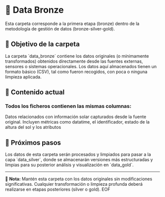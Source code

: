 # 📁 Data Bronze

Esta carpeta corresponde a la primera etapa (bronze) dentro de la metodología de gestión de datos (bronze-silver-gold).

## 📌 Objetivo de la carpeta

La carpeta \`data_bronze\` contiene los datos originales (o mínimamente transformados) obtenidos directamente desde las fuentes externas, sensores o sistemas operacionales. Los datos aquí almacenados tienen un formato básico (CSV), tal como fueron recogidos, con poca o ninguna limpieza aplicada.

## 📄 Contenido actual

### **Todos los ficheros contienen las mismas columnas:**
Datos relacionados con información solar capturados desde la fuente original. Incluyen métricas como datatime, el identificador, estado de la altura del sol y los atributos 

## 🚩 Próximos pasos

Los datos de esta carpeta serán procesados y limpiados para pasar a la capa \`data_silver\`, donde se almacenarán versiones más estructuradas y limpias para su posterior análisis y visualización en \`data_gold\`.

---

📌 **Nota:** Mantén esta carpeta con los datos originales sin modificaciones significativas. Cualquier transformación o limpieza profunda deberá realizarse en etapas posteriores (silver o gold).
EOF
